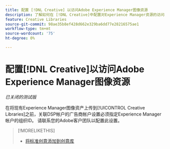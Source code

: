 ```yaml
---
title: 配置 [!DNL Creative] 以访问Adobe Experience Manager图像资源
description: 了解如何在 [!DNL Creative]中配置对Experience Manager资源的访问权限。
feature: Creative Libraries
source-git-commit: 98ae35b8ef428d662e329ba6dd77e28216575ae1
workflow-type: tm+mt
source-wordcount: '75'
ht-degree: 0%

---
```


# 配置[!DNL Creative]以访问Adobe Experience Manager图像资源

*已关闭的测试版*

在将现有Experience Manager图像资产上传到[!UICONTROL Creative Libraries]之前，关联DSP帐户的广告商帐户设置必须指定Experience Manager帐户的组织ID。 请联系您的Adobe客户团队以配置此设置。

>[!MORELIKETHIS]
>
>* [将标准创意添加到创意库](creative-add-standard.md)

